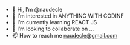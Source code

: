 - 👋 Hi, I’m @naudecle
- 👀 I’m interested in ANYTHING WITH CODINF
- 🌱 I’m currently learning REACT JS
- 💞️ I’m looking to collaborate on ...
- 📫 How to reach me naudecle@gmail.com

<!---
naudecle/naudecle is a ✨ special ✨ repository because its `README.md` (this file) appears on your GitHub profile.
You can click the Preview link to take a look at your changes.
--->
